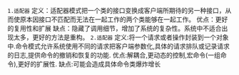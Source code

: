 `1.适配器`
    定义：适配器模式把一个类的接口变换成客户端所期待的另一种接口，从而使原本因接口不匹配而无法在一起工作的两个类能够在一起工作。
    优点：更好的复用性和扩展
    缺点：隐藏了调用细节，增加了系统的复杂性。系统中不适合出现太多，更好的方法是重构。
`2.适配器`
    定义:将一个请求或者操作封装到一个对象中.命令模式允许系统使用不同的请求把客户端参数化,具体的请求排队或记录请求的日志,提供命令的撤销和恢复的功能.
    优点:解耦合,更动态的控制,宏命令(一组命令),更好的扩展性.
    缺点:可能会造成具体命令类爆炸增长
